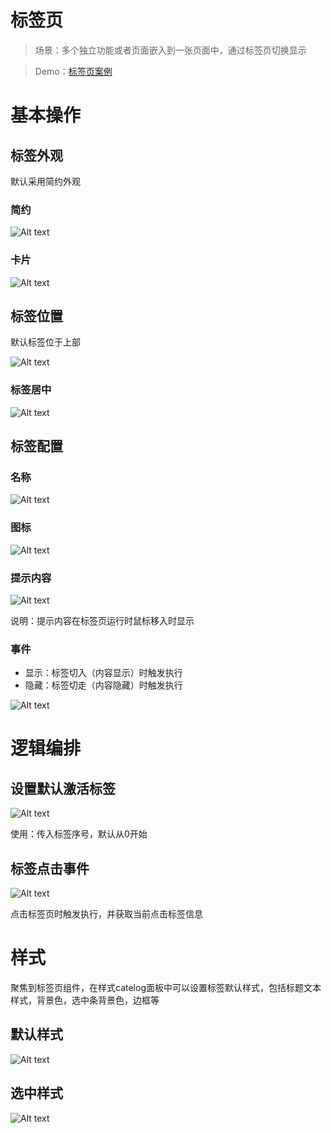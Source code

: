  # 标签页

> 场景：多个独立功能或者页面嵌入到一张页面中，通过标签页切换显示

> Demo：[标签页案例](https://my.mybricks.world/mybricks-pc-page/index.html?id=475417124335685)

# 基本操作

## 标签外观

默认采用简约外观

### 简约

![Alt text](./img/image.png)

### 卡片

![Alt text](./img/image-1.png)

## 标签位置

默认标签位于上部

![Alt text](./img/image-2.png)

### 标签居中

![Alt text](./img/image-3.png)

## 标签配置

### 名称

![Alt text](./img/image-4.png)

### 图标

![Alt text](./img/image-5.png)

### 提示内容

![Alt text](./img/image-6.png)

说明：提示内容在标签页运行时鼠标移入时显示

### 事件

-   显示：标签切入（内容显示）时触发执行
-   隐藏：标签切走（内容隐藏）时触发执行

![Alt text](./img/image-7.png)

# 逻辑编排

## 设置默认激活标签

![Alt text](./img/image-8.png)

使用：传入标签序号，默认从0开始

## 标签点击事件

![Alt text](./img/image-9.png)

点击标签页时触发执行，并获取当前点击标签信息

# 样式

聚焦到标签页组件，在样式catelog面板中可以设置标签默认样式，包括标题文本样式，背景色，选中条背景色，边框等

## 默认样式

![Alt text](./img/image-10.png)

## 选中样式

![Alt text](./img/image-11.png)